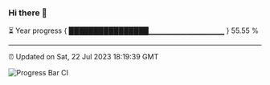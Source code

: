 ### Hi there 👋

⏳ Year progress { ████████████████▁▁▁▁▁▁▁▁▁▁▁▁▁▁ } 55.55 %

---

⏰ Updated on Sat, 22 Jul 2023 18:19:39 GMT

![Progress Bar CI](https://github.com/ZhaoGui/ZhaoGui/workflows/Progress%20Bar%20CI/badge.svg)
